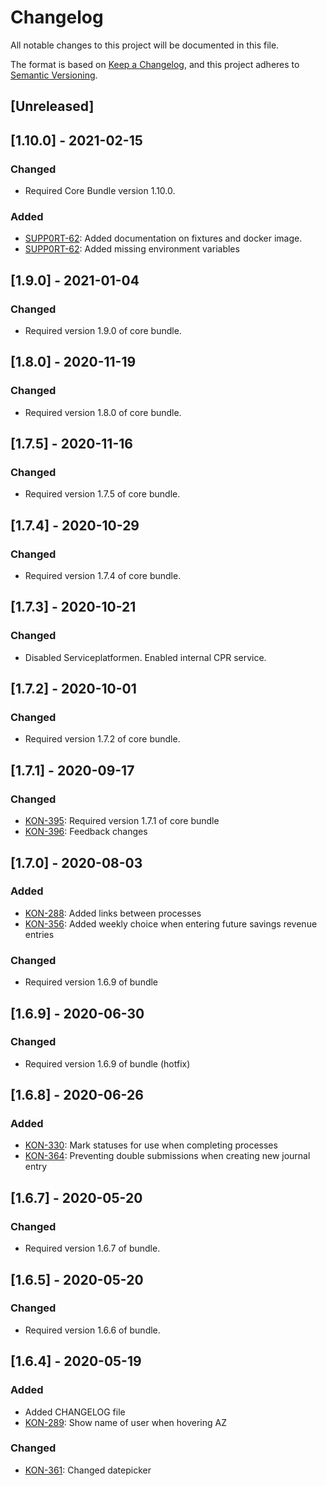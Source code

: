 # Changelog
All notable changes to this project will be documented in this file.

The format is based on [Keep a Changelog](https://keepachangelog.com/en/1.0.0/),
and this project adheres to [Semantic Versioning](https://semver.org/spec/v2.0.0.html).

## [Unreleased]

## [1.10.0] - 2021-02-15
### Changed
- Required Core Bundle version 1.10.0.

### Added
- [SUPP0RT-62](https://jira.itkdev.dk/browse/SUPP0RT-62): Added documentation on fixtures and docker image.
- [SUPP0RT-62](https://jira.itkdev.dk/browse/SUPP0RT-62): Added missing environment variables

## [1.9.0] - 2021-01-04
### Changed
- Required version 1.9.0 of core bundle.

## [1.8.0] - 2020-11-19
### Changed
- Required version 1.8.0 of core bundle.

## [1.7.5] - 2020-11-16
### Changed
- Required version 1.7.5 of core bundle.

## [1.7.4] - 2020-10-29
### Changed
- Required version 1.7.4 of core bundle.

## [1.7.3] - 2020-10-21
### Changed
- Disabled Serviceplatformen. Enabled internal CPR service.

## [1.7.2] - 2020-10-01
### Changed
- Required version 1.7.2 of core bundle.

## [1.7.1] - 2020-09-17
### Changed
- [KON-395](https://jira.itkdev.dk/browse/KON-395): Required version 1.7.1 of core bundle
- [KON-396](https://jira.itkdev.dk/browse/KON-396): Feedback changes

## [1.7.0] - 2020-08-03
### Added
- [KON-288](https://jira.itkdev.dk/browse/KON-288): Added links between processes
- [KON-356](https://jira.itkdev.dk/browse/KON-356): Added weekly choice when entering future savings revenue entries

### Changed
- Required version 1.6.9 of bundle

## [1.6.9] - 2020-06-30
### Changed
- Required version 1.6.9 of bundle (hotfix)

## [1.6.8] - 2020-06-26
### Added
- [KON-330](https://jira.itkdev.dk/browse/KON-330): Mark statuses for use when completing processes
- [KON-364](https://jira.itkdev.dk/browse/KON-364): Preventing double submissions when creating new journal entry

## [1.6.7] - 2020-05-20
### Changed
- Required version 1.6.7 of bundle.

## [1.6.5] - 2020-05-20
### Changed
- Required version 1.6.6 of bundle.

## [1.6.4] - 2020-05-19
### Added
- Added CHANGELOG file
- [KON-289](https://jira.itkdev.dk/browse/KON-289): Show name of user when hovering AZ

### Changed
- [KON-361](https://github.com/aakb/kontrolgruppen/pull/81): Changed datepicker
